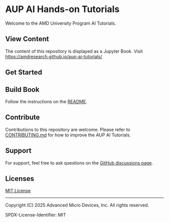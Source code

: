 # AUP AI Hands-on Tutorials

Welcome to the AMD University Program AI Tutorials.

## View Content

The content of this repository is displayed as a Jupyter Book. Visit https://amdresearch.github.io/aup-ai-tutorials/

## Get Started

## Build Book

Follow the instructions on the [README](jbook/README.md).

## Contribute

Contributions to this repository are welcome. Please refer to [CONTRIBUTING.md](CONTRIBUTING.md) for how to improve the AUP AI Tutorials.

## Support

For support, feel free to ask questions on the [GitHub discussions page](https://github.com/AMDResearch/aup-ai-tutorials/discussions).

## Licenses

[MIT License](LICENSE.md)

----------
Copyright (C) 2025 Advanced Micro Devices, Inc. All rights reserved.

SPDX-License-Identifier: MIT